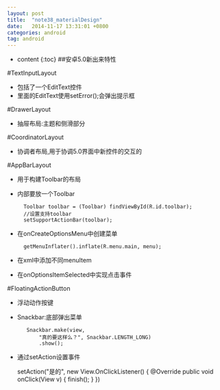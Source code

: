 ```yaml
---
layout: post
title:  "note38_materialDesign"
date:   2014-11-17 13:31:01 +0800
categories: android
tag: android
---
```


* content
{:toc}
##安卓5.0新出来特性

#TextInputLayout
- 包括了一个EditText控件
- 里面的EditText使用setError();会弹出提示框

#DrawerLayout
- 抽屉布局:主题和侧滑部分

#CoordinatorLayout
- 协调者布局,用于协调5.0界面中新控件的交互的

#AppBarLayout
- 用于构建Toolbar的布局
- 内部要放一个Toolbar

        Toolbar toolbar = (Toolbar) findViewById(R.id.toolbar);
        //设置支持toolbar
        setSupportActionBar(toolbar);
- 在onCreateOptionsMenu中创建菜单

     	getMenuInflater().inflate(R.menu.main, menu);
- 在xml中添加不同menuItem
- 在onOptionsItemSelected中实现点击事件

#FloatingActionButton
- 浮动动作按键
- Snackbar:底部弹出菜单

         Snackbar.make(view,
             "真的要这样么？", Snackbar.LENGTH_LONG)
             .show();

- 通过setAction设置事件

     setAction("是的", new View.OnClickListener() {
                            @Override
                            public void onClick(View v) {
                                finish();
                            }
                        })
